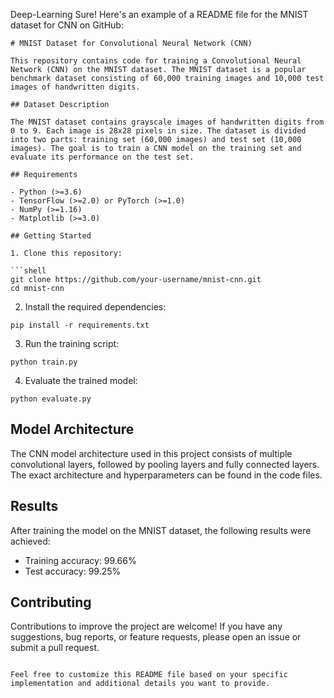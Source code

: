  Deep-Learning
Sure! Here's an example of a README file for the MNIST dataset for CNN on GitHub:

```
# MNIST Dataset for Convolutional Neural Network (CNN)

This repository contains code for training a Convolutional Neural Network (CNN) on the MNIST dataset. The MNIST dataset is a popular benchmark dataset consisting of 60,000 training images and 10,000 test images of handwritten digits.

## Dataset Description

The MNIST dataset contains grayscale images of handwritten digits from 0 to 9. Each image is 28x28 pixels in size. The dataset is divided into two parts: training set (60,000 images) and test set (10,000 images). The goal is to train a CNN model on the training set and evaluate its performance on the test set.

## Requirements

- Python (>=3.6)
- TensorFlow (>=2.0) or PyTorch (>=1.0)
- NumPy (>=1.16)
- Matplotlib (>=3.0)

## Getting Started

1. Clone this repository:

```shell
git clone https://github.com/your-username/mnist-cnn.git
cd mnist-cnn
```

2. Install the required dependencies:

```shell
pip install -r requirements.txt
```

3. Run the training script:

```shell
python train.py
```

4. Evaluate the trained model:

```shell
python evaluate.py
```

## Model Architecture

The CNN model architecture used in this project consists of multiple convolutional layers, followed by pooling layers and fully connected layers. The exact architecture and hyperparameters can be found in the code files.

## Results

After training the model on the MNIST dataset, the following results were achieved:

- Training accuracy: 99.66%
- Test accuracy: 99.25%

## Contributing

Contributions to improve the project are welcome! If you have any suggestions, bug reports, or feature requests, please open an issue or submit a pull request.
```

Feel free to customize this README file based on your specific implementation and additional details you want to provide.
